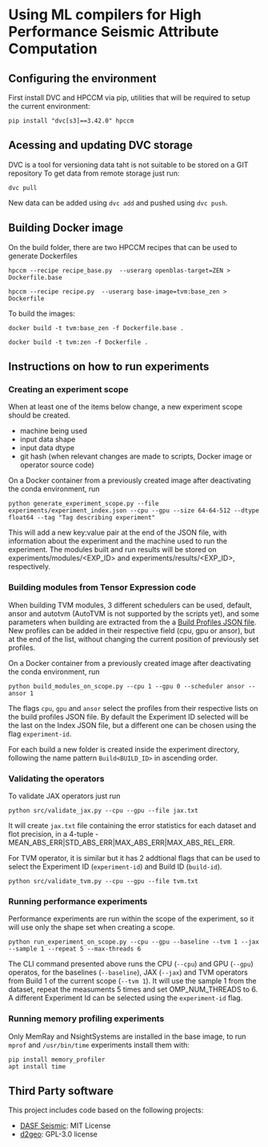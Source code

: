 # Using ML compilers for High Performance Seismic Attribute Computation

## Configuring the environment

First install DVC and HPCCM via pip, utilities that will be required to setup the current environment:

```
pip install "dvc[s3]==3.42.0" hpccm
```

## Acessing and updating DVC storage

DVC is a tool for versioning data taht is not suitable to be stored on a GIT repository
To get data from remote storage just run:

```
dvc pull
```

New data can be added using `dvc add` and pushed using `dvc push`.

## Building Docker image

On the build folder, there are two HPCCM recipes that can be used to generate Dockerfiles

```
hpccm --recipe recipe_base.py  --userarg openblas-target=ZEN > Dockerfile.base
```

```
hpccm --recipe recipe.py  --userarg base-image=tvm:base_zen > Dockerfile
```

To build the images:

```
docker build -t tvm:base_zen -f Dockerfile.base .
```

```
docker build -t tvm:zen -f Dockerfile .
```

## Instructions on how to run experiments

### Creating an experiment scope

When at least one of the items below change, a new experiment scope should be created.

- machine being used
- input data shape
- input data dtype
- git hash (when relevant changes are made to scripts, Docker image or operator source code)

On a Docker container from a previously created image after deactivating the conda environment, run

```
python generate_experiment_scope.py --file experiments/experiment_index.json --cpu --gpu --size 64-64-512 --dtype float64 --tag "Tag describing experiment"
```

This will add a new key:value pair at the end of the JSON file, with information about the experiment and the machine used to run the experiment. The modules built and run results will be stored on experiments/modules/<EXP_ID> and experiments/results/<EXP_ID>, respectively.

### Building modules from Tensor Expression code

When building TVM modules, 3 different schedulers can be used, default, ansor and autotvm (AutoTVM is not supported by the scripts yet), and some parameters when building are extracted from the a [Build Profiles JSON file](experiments/build_profiles.json). New profiles can be added in their respective field (cpu, gpu or ansor), but at the end of the list, without changing the current position of previously set profiles.

On a Docker container from a previously created image after deactivating the conda environment, run

```
python build_modules_on_scope.py --cpu 1 --gpu 0 --scheduler ansor --ansor 1
```

The flags `cpu`, `gpu` and `ansor` select the profiles from their respective lists on the build profiles JSON file. By default the Experiment ID selected will be the last on the Index JSON file, but a different one can be chosen using the flag `experiment-id`.

For each build a new folder is created inside the experiment directory, following the name pattern `Build<BUILD_ID>` in ascending order.

### Validating the operators

To validate JAX operators just run

```
python src/validate_jax.py --cpu --gpu --file jax.txt
```

It will create `jax.txt` file containing the error statistics for each dataset and flot precision, in a 4-tuple - MEAN_ABS_ERR|STD_ABS_ERR|MAX_ABS_ERR|MAX_ABS_REL_ERR.

For TVM operator, it is similar but it has 2 addtional flags that can be used to select the Experiment ID (`experiment-id`) and Build ID (`build-id`).

```
python src/validate_tvm.py --cpu --gpu --file tvm.txt
```

### Running performance experiments

Performance experiments are run within the scope of the experiment, so it will use only the shape set when creating a scope.

```
python run_experiment_on_scope.py --cpu --gpu --baseline --tvm 1 --jax --sample 1 --repeat 5 --max-threads 6
```

The CLI command presented above runs the CPU (`--cpu`) and GPU (`--gpu`) operatos, for the baselines (`--baseline`), JAX (`--jax`) and TVM operators from Build 1 of the current scope (`--tvm 1`). It will use the sample 1 from the dataset, repeat the measuments 5 times and set OMP_NUM_THREADS to 6. A different Experiment Id can be selected using the `experiment-id` flag.


### Running memory profiling experiments

Only MemRay and NsightSystems are installed in the base image, to run `mprof` and `/usr/bin/time` experiments install them with:

```
pip install memory_profiler
apt install time
```

## Third Party software
This project includes code based on the following projects:
- [DASF Seismic](https://github.com/discovery-unicamp/dasf-seismic): MIT License
- [d2geo](https://github.com/dudley-fitzgerald/d2geo): GPL-3.0 license
